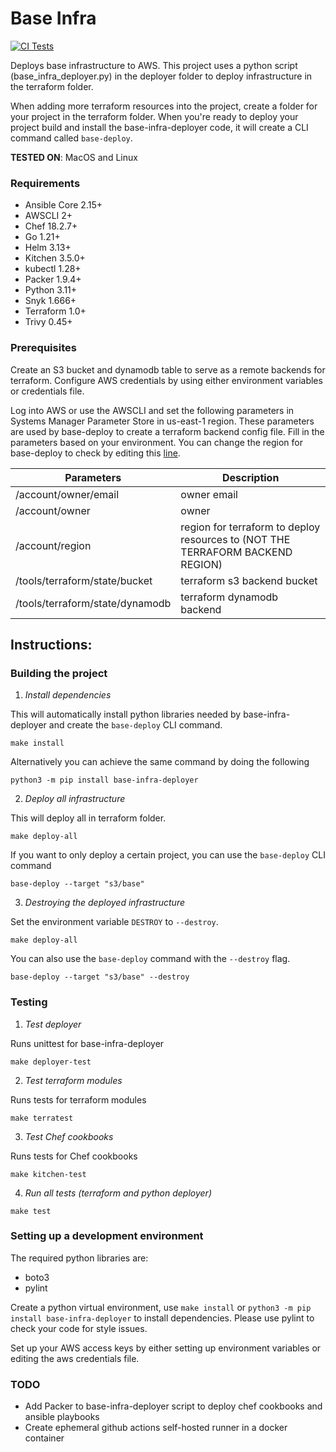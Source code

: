 # Base Infra
[![CI Tests](https://github.com/pafable/base-infra/actions/workflows/ci.yml/badge.svg)](https://github.com/pafable/base-infra/actions/workflows/ci.yml)

Deploys base infrastructure to AWS.
This project uses a python script (base_infra_deployer.py) in the deployer folder to deploy infrastructure in the terraform folder.

When adding more terraform resources into the project, create a folder for your project in the terraform folder.
When you're ready to deploy your project build and install the base-infra-deployer code, it will create a CLI command called `base-deploy`.

__TESTED ON__: MacOS and Linux
### Requirements
- Ansible Core 2.15+
- AWSCLI 2+
- Chef 18.2.7+
- Go 1.21+
- Helm 3.13+
- Kitchen 3.5.0+
- kubectl 1.28+
- Packer 1.9.4+
- Python 3.11+
- Snyk 1.666+
- Terraform 1.0+
- Trivy 0.45+

### Prerequisites
Create an S3 bucket and dynamodb table to serve as a remote backends for terraform.
Configure AWS credentials by using either environment variables or credentials file.

Log into AWS or use the AWSCLI and set the following parameters in Systems Manager Parameter Store in us-east-1 region.
These parameters are used by base-deploy to create a terraform backend config file.
Fill in the parameters based on your environment. You can change the region for base-deploy to check by editing this [line](https://github.com/pafable/base-infra/blob/main/base-infra-deployer/src/deployer/main.py#L22).

| Parameters                      | Description                                                                    |
|---------------------------------|--------------------------------------------------------------------------------|
| /account/owner/email            | owner email                                                                    |
| /account/owner                  | owner                                                                          |
| /account/region                 | region for terraform to deploy resources to (NOT THE TERRAFORM BACKEND REGION) |
| /tools/terraform/state/bucket   | terraform s3 backend bucket                                                    |
| /tools/terraform/state/dynamodb | terraform dynamodb backend                                                     |

## Instructions:
### Building the project
1. _Install dependencies_

This will automatically install python libraries needed by base-infra-deployer and create the `base-deploy` CLI command.
```commandline
make install
```

Alternatively you can achieve the same command by doing the following
```commandline
python3 -m pip install base-infra-deployer
```

2. _Deploy all infrastructure_

This will deploy all in terraform folder.
```commandline
make deploy-all
```
If you want to only deploy a certain project, you can use the `base-deploy` CLI command
```commandline
base-deploy --target "s3/base" 
```

3. _Destroying the deployed infrastructure_

Set the environment variable `DESTROY` to `--destroy`.
```commandline
make deploy-all
```

You can also use the `base-deploy` command with the `--destroy` flag.
```commandline
base-deploy --target "s3/base" --destroy
```

### Testing
1. _Test deployer_

Runs unittest for base-infra-deployer
```commandline
make deployer-test
```

2. _Test terraform modules_

Runs tests for terraform modules
```commandline
make terratest
```

3. _Test Chef cookbooks_


Runs tests for Chef cookbooks
```commandline
make kitchen-test
```

4. _Run all tests (terraform and python deployer)_
```commandline
make test
```

### Setting up a development environment
The required python libraries are:
- boto3
- pylint

Create a python virtual environment, use `make install` or `python3 -m pip install base-infra-deployer` to install dependencies.
Please use pylint to check your code for style issues.

Set up your AWS access keys by either setting up environment variables or editing the aws credentials file.

### TODO
- Add Packer to base-infra-deployer script to deploy chef cookbooks and ansible playbooks
- Create ephemeral github actions self-hosted runner in a docker container
